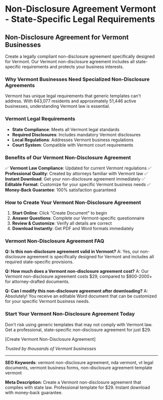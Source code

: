 # Non-Disclosure Agreement Vermont - State-Specific Legal Requirements

## Non-Disclosure Agreement for Vermont Businesses

Create a legally compliant non-disclosure agreement specifically designed for Vermont. Our Vermont non-disclosure agreement includes all state-specific requirements and protects your business interests.

### Why Vermont Businesses Need Specialized Non-Disclosure Agreements

Vermont has unique legal requirements that generic templates can't address. With 643,077 residents and approximately 51,446 active businesses, understanding Vermont law is essential.

### Vermont Legal Requirements

- **State Compliance**: Meets all Vermont legal standards
- **Required Disclosures**: Includes mandatory Vermont disclosures
- **Local Regulations**: Addresses Vermont business regulations
- **Court System**: Compatible with Vermont court requirements

### Benefits of Our Vermont Non-Disclosure Agreement

✅ **Vermont Law Compliance**: Updated for current Vermont regulations
✅ **Professional Quality**: Created by attorneys familiar with Vermont law
✅ **Instant Download**: Get your non-disclosure agreement immediately
✅ **Editable Format**: Customize for your specific Vermont business needs
✅ **Money-Back Guarantee**: 100% satisfaction guaranteed

### How to Create Your Vermont Non-Disclosure Agreement

1. **Start Online**: Click "Create Document" to begin
2. **Answer Questions**: Complete our Vermont-specific questionnaire
3. **Review & Customize**: Verify all details are correct
4. **Download Instantly**: Get PDF and Word formats immediately

### Vermont Non-Disclosure Agreement FAQ

**Q: Is this non-disclosure agreement valid in Vermont?**
A: Yes, our non-disclosure agreement is specifically designed for Vermont and includes all required state-specific provisions.

**Q: How much does a Vermont non-disclosure agreement cost?**
A: Our Vermont non-disclosure agreement costs $29, compared to $800-2000+ for attorney-drafted documents.

**Q: Can I modify this non-disclosure agreement after downloading?**
A: Absolutely! You receive an editable Word document that can be customized for your specific Vermont business needs.

### Start Your Vermont Non-Disclosure Agreement Today

Don't risk using generic templates that may not comply with Vermont law. Get a professional, state-specific non-disclosure agreement for just $29.

[Create Vermont Non-Disclosure Agreement]

*Trusted by thousands of Vermont businesses*

---

**SEO Keywords**: vermont non-disclosure agreement, nda vermont, vt legal documents, vermont business forms, non-disclosure agreement template vermont

**Meta Description**: Create a Vermont non-disclosure agreement that complies with state law. Professional template for $29. Instant download with money-back guarantee.
